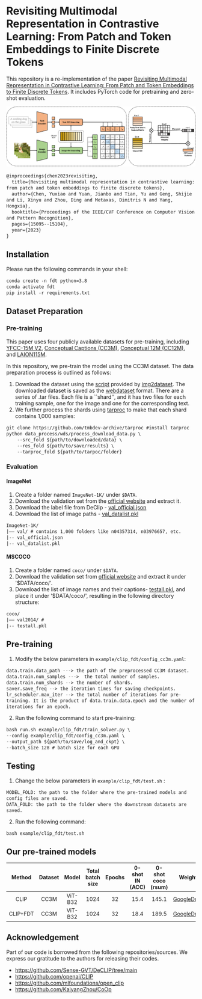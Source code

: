 # Revisiting Multimodal Representation in Contrastive Learning: From Patch and Token Embeddings to Finite Discrete Tokens

This repository is a re-implementation of the paper [Revisiting Multimodal Representation in Contrastive Learning: From Patch and Token Embeddings to Finite Discrete Tokens](https://arxiv.org/abs/2303.14865). It includes PyTorch code for pretraining and zero-shot evaluation.

<p align="center"><img src="figures/method.png" width="1000" height=""/></p>


```
@inproceedings{chen2023revisiting,
  title={Revisiting multimodal representation in contrastive learning: from patch and token embeddings to finite discrete tokens},
  author={Chen, Yuxiao and Yuan, Jianbo and Tian, Yu and Geng, Shijie and Li, Xinyu and Zhou, Ding and Metaxas, Dimitris N and Yang, Hongxia},
  booktitle={Proceedings of the IEEE/CVF Conference on Computer Vision and Pattern Recognition},
  pages={15095--15104},
  year={2023}
}
```

## Installation
Please run the following commands in your shell:
```
conda create -n fdt python=3.8
conda activate fdt
pip install -r requirements.txt
```


## Dataset Preparation
### Pre-training

This paper uses four publicly available datasets for pre-training, including [YFCC-15M V2](https://github.com/Sense-GVT/DeCLIP/blob/main/docs/dataset_prepare.md), [Conceptual Captions (CC3M)](https://ai.google.com/research/ConceptualCaptions/), [Conceptual 12M (CC12M)](https://github.com/google-research-datasets/conceptual-12m), and [LAION115M](https://github.com/salesforce/BLIP).

In this repository, we pre-train the model using the CC3M dataset. The data preparation process is outlined as follows:

1. Download the dataset using the [script](https://github.com/rom1504/img2dataset/blob/main/dataset_examples/cc3m.md) provided by [img2dataset](https://github.com/rom1504/img2dataset). The downloaded dataset is saved as the [webdataset](https://github.com/webdataset/webdataset) format. There are a series of .tar files. Each file is a ``shard'', and it has two files for each training sample, one for the image and one for the corresponding text.
2. We further process the shards using [tarproc](https://github.com/tmbdev-archive/tarproc) to make that each shard contains 1,000 samples:
```
git clone https://github.com/tmbdev-archive/tarproc #install tarproc
python data_process/wds/process_download_data.py \
    --src_fold ${path/to/downloaded/data} \
    --res_fold ${path/to/save/results} \
    --tarproc_fold ${path/to/tarpoc/folder}
```

### Evaluation

#### ImageNet
1. Create a folder named `ImageNet-1K/` under `$DATA`. 
2. Download the validation set from the [official website](https://image-net.org/index.php) and extract it.
3. Download the label file from DeClip - [val_official.json](https://drive.google.com/file/d/1fgfjEzUwxEgLeOFon18kVvsOtp7KV7vh/view?usp=sharing)
4. Download the list of image paths - [val_datalist.pkl](https://drive.google.com/file/d/13EPcvJy4JaSmBqDdH88kvgb08Zt9MOKR/view?usp=sharing)
```
ImageNet-1K/
|–– val/ # contains 1,000 folders like n04357314, n03976657, etc.
|-- val_official.json 
|-- val_datalist.pkl
```


#### MSCOCO
1. Create a folder named `coco/` under `$DATA`.
2. Download the validation set from [official website](http://images.cocodataset.org/zips/val2014.zip) and extract it under '$DATA/coco/'.
3. Download the list of image names and their captions- [testall.pkl](https://drive.google.com/file/d/1ynCrHi2kB_-332nM9fmodxDpx8iLe8F5/view?usp=sharing), and place it under '$DATA/coco/', resulting in the following directory structure:
```
coco/
|–– val2014/ #
|-- testall.pkl
```

## Pre-training
1. Modify the below parameters in `example/clip_fdt/config_cc3m.yaml`:
```
data.train.data_path ---> the path of the preprocessed CC3M dataset.
data.train.num_samples --->  the total number of samples.
data.train.num_shards --> the number of shards.
saver.save_freq --> the iteration times for saving checkpoints.
lr_scheduler.max_iter --> the total number of iterations for pre-training. It is the product of data.train.data.epoch and the number of iterations for an epoch.
```

2. Run the following command to start pre-training:
```
bash run.sh example/clip_fdt/train_solver.py \
--config example/clip_fdt/config_cc3m.yaml \
--output_path ${path/to/save/log_and_ckpt} \
--batch_size 128 # batch size for each GPU
```

## Testing
1. Change the below parameters in `example/clip_fdt/test.sh` :
```
MODEL_FOLD: the path to the folder where the pre-trained models and config files are saved.
DATA_FOLD: the path to the folder where the downstream datasets are saved.
```
2. Run the following command:
```
bash example/clip_fdt/test.sh
```

## Our pre-trained models
|  Method  | Dataset |  Model  | Total batch size | Epochs | 0-shot IN (ACC) | 0-shot coco  (rsum) |     Weights      |
|:--------:|:-------:|:-------:|:----------------:|:------:|:---------------:|:-------------------:|:----------------:|
|   CLIP   |   CC3M  | ViT-B32 |       1024       |   32   |       15.4      |        145.1        | [GoogleDriver](https://drive.google.com/file/d/1sbAK1r03rDS-4A2Fl5JyWyXTy_kRD784/view?usp=sharing) |
| CLIP+FDT |   CC3M  | ViT-B32 |       1024       |   32   |       18.4      |        189.5        | [GoogleDriver](https://drive.google.com/file/d/12lD85bouO0fA1TK4wgqBi052X84BU_hB/view?usp=sharing) |

## Acknowledgement
Part of our code is borrowed from the following repositories/sources. We express our gratitude to the authors for releasing their codes.
* https://github.com/Sense-GVT/DeCLIP/tree/main
* https://github.com/openai/CLIP
* https://github.com/mlfoundations/open_clip
* https://github.com/KaiyangZhou/CoOp

